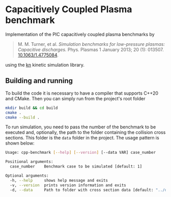 # Capacitively Coupled Plasma benchmark
Implementation of the PIC capacitively coupled plasma benchmarks by 

> M. M. Turner, et al. *Simulation benchmarks for low-pressure plasmas: Capacitive discharges.* Phys. Plasmas 1 January 2013; 20 (1): 013507. [10.1063/1.4775084](https://doi.org/10.1063/1.4775084).

using the [kn](https://github.com/luihabl/kn) kinetic simulation library.

## Building and running

To build the code it is necessary to have a compiler that supports C++20 and CMake. Then you can simply run from the project's root folder

```sh
mkdir build && cd build
cmake .
cmake --build .
```

To run simulation, you need to pass the number of the benchmark to be executed and, optionally, the path to the folder containing the collision cross sections. This folder is the `data` folder in the project. The usage pattern is shown below:

```sh
Usage: cpp-benchmark [--help] [--version] [--data VAR] case_number

Positional arguments:
  case_number    Benchmark case to be simulated [default: 1]

Optional arguments:
  -h, --help     shows help message and exits
  -v, --version  prints version information and exits
  -d, --data     Path to folder with cross section data [default: "../data"]
```
